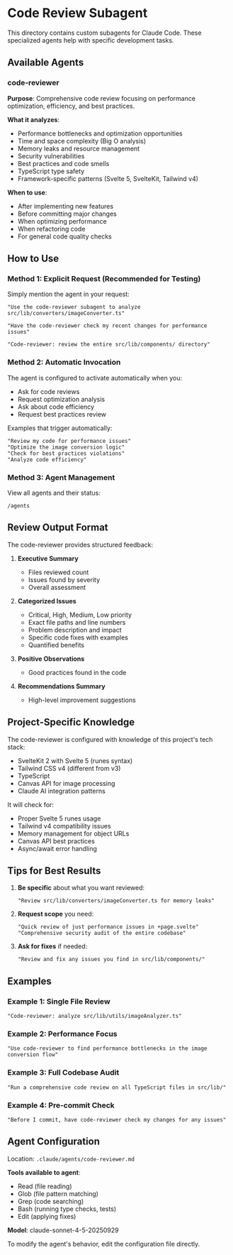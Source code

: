 # Code Review Subagent

This directory contains custom subagents for Claude Code. These specialized agents help with specific development tasks.

## Available Agents

### code-reviewer

**Purpose**: Comprehensive code review focusing on performance optimization, efficiency, and best practices.

**What it analyzes**:
- Performance bottlenecks and optimization opportunities
- Time and space complexity (Big O analysis)
- Memory leaks and resource management
- Security vulnerabilities
- Best practices and code smells
- TypeScript type safety
- Framework-specific patterns (Svelte 5, SvelteKit, Tailwind v4)

**When to use**:
- After implementing new features
- Before committing major changes
- When optimizing performance
- When refactoring code
- For general code quality checks

## How to Use

### Method 1: Explicit Request (Recommended for Testing)

Simply mention the agent in your request:

```
"Use the code-reviewer subagent to analyze src/lib/converters/imageConverter.ts"
```

```
"Have the code-reviewer check my recent changes for performance issues"
```

```
"Code-reviewer: review the entire src/lib/components/ directory"
```

### Method 2: Automatic Invocation

The agent is configured to activate automatically when you:
- Ask for code reviews
- Request optimization analysis
- Ask about code efficiency
- Request best practices review

Examples that trigger automatically:
```
"Review my code for performance issues"
"Optimize the image conversion logic"
"Check for best practices violations"
"Analyze code efficiency"
```

### Method 3: Agent Management

View all agents and their status:
```
/agents
```

## Review Output Format

The code-reviewer provides structured feedback:

1. **Executive Summary**
   - Files reviewed count
   - Issues found by severity
   - Overall assessment

2. **Categorized Issues**
   - Critical, High, Medium, Low priority
   - Exact file paths and line numbers
   - Problem description and impact
   - Specific code fixes with examples
   - Quantified benefits

3. **Positive Observations**
   - Good practices found in the code

4. **Recommendations Summary**
   - High-level improvement suggestions

## Project-Specific Knowledge

The code-reviewer is configured with knowledge of this project's tech stack:
- SvelteKit 2 with Svelte 5 (runes syntax)
- Tailwind CSS v4 (different from v3)
- TypeScript
- Canvas API for image processing
- Claude AI integration patterns

It will check for:
- Proper Svelte 5 runes usage
- Tailwind v4 compatibility issues
- Memory management for object URLs
- Canvas API best practices
- Async/await error handling

## Tips for Best Results

1. **Be specific** about what you want reviewed:
   ```
   "Review src/lib/converters/imageConverter.ts for memory leaks"
   ```

2. **Request scope** you need:
   ```
   "Quick review of just performance issues in +page.svelte"
   "Comprehensive security audit of the entire codebase"
   ```

3. **Ask for fixes** if needed:
   ```
   "Review and fix any issues you find in src/lib/components/"
   ```

## Examples

### Example 1: Single File Review
```
"Code-reviewer: analyze src/lib/utils/imageAnalyzer.ts"
```

### Example 2: Performance Focus
```
"Use code-reviewer to find performance bottlenecks in the image conversion flow"
```

### Example 3: Full Codebase Audit
```
"Run a comprehensive code review on all TypeScript files in src/lib/"
```

### Example 4: Pre-commit Check
```
"Before I commit, have code-reviewer check my changes for any issues"
```

## Agent Configuration

Location: `.claude/agents/code-reviewer.md`

**Tools available to agent**:
- Read (file reading)
- Glob (file pattern matching)
- Grep (code searching)
- Bash (running type checks, tests)
- Edit (applying fixes)

**Model**: claude-sonnet-4-5-20250929

To modify the agent's behavior, edit the configuration file directly.
